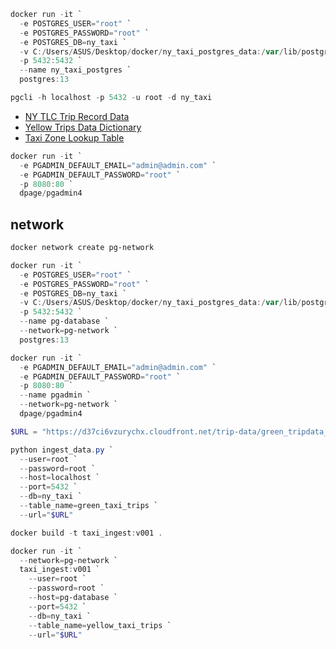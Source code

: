 ```powershell
docker run -it `
  -e POSTGRES_USER="root" `
  -e POSTGRES_PASSWORD="root" `
  -e POSTGRES_DB=ny_taxi `
  -v C:/Users/ASUS/Desktop/docker/ny_taxi_postgres_data:/var/lib/postgresql/data `
  -p 5432:5432 `
  --name ny_taxi_postgres `
  postgres:13
```
```powershell
pgcli -h localhost -p 5432 -u root -d ny_taxi
```

* [NY TLC Trip Record Data](https://www.nyc.gov/site/tlc/about/tlc-trip-record-data.page)
* [Yellow Trips Data Dictionary](https://www.nyc.gov/assets/tlc/downloads/pdf/data_dictionary_trip_records_yellow.pdf)
* [Taxi Zone Lookup Table](https://d37ci6vzurychx.cloudfront.net/misc/taxi_zone_lookup.csv)

```powershell
docker run -it `
  -e PGADMIN_DEFAULT_EMAIL="admin@admin.com" `
  -e PGADMIN_DEFAULT_PASSWORD="root" `
  -p 8080:80 `
  dpage/pgadmin4
```

## network
```powershell
docker network create pg-network
```
```powershell
docker run -it `
  -e POSTGRES_USER="root" `
  -e POSTGRES_PASSWORD="root" `
  -e POSTGRES_DB=ny_taxi `
  -v C:/Users/ASUS/Desktop/docker/ny_taxi_postgres_data:/var/lib/postgresql/data `
  -p 5432:5432 `
  --name pg-database `
  --network=pg-network `
  postgres:13
```
```powershell
docker run -it `
  -e PGADMIN_DEFAULT_EMAIL="admin@admin.com" `
  -e PGADMIN_DEFAULT_PASSWORD="root" `
  -p 8080:80 `
  --name pgadmin `
  --network=pg-network `
  dpage/pgadmin4
```

```powershell
$URL = "https://d37ci6vzurychx.cloudfront.net/trip-data/green_tripdata_2019-10.parquet"

python ingest_data.py `
  --user=root `
  --password=root `
  --host=localhost `
  --port=5432 `
  --db=ny_taxi `
  --table_name=green_taxi_trips `
  --url="$URL"
```

```powershell
docker build -t taxi_ingest:v001 .
```

```powershell
docker run -it `
  --network=pg-network `
  taxi_ingest:v001 `
    --user=root `
    --password=root `
    --host=pg-database `
    --port=5432 `
    --db=ny_taxi `
    --table_name=yellow_taxi_trips `
    --url="$URL"
```
